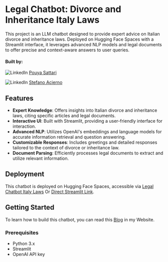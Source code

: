 # Legal Chatbot: Divorce and Inheritance Italy Laws

This project is an LLM chatbot designed to provide expert advice on Italian divorce and inheritance laws. Deployed on Hugging Face Spaces with a Streamlit interface, it leverages advanced NLP models and legal documents to offer precise and context-aware answers to user queries.

#### Built by:
![LinkedIn](https://img.shields.io/badge/-blue?style=flat&logo=LinkedIn&logoColor=white) [Pouya Sattari](https://www.linkedin.com/in/pouya-sattari/) 

![LinkedIn](https://img.shields.io/badge/-blue?style=flat&logo=LinkedIn&logoColor=white) [Stefano Acierno](https://www.linkedin.com/in/stefano-acierno-490b24284) 

## Features

- **Expert Knowledge**: Offers insights into Italian divorce and inheritance laws, citing specific articles and legal documents.
- **Interactive UI**: Built with Streamlit, providing a user-friendly interface for interaction.
- **Advanced NLP**: Utilizes OpenAI's embeddings and language models for accurate information retrieval and question answering.
- **Customizable Responses**: Includes greetings and detailed responses tailored to the context of divorce or inheritance law.
- **Document Parsing**: Efficiently processes legal documents to extract and utilize relevant information.

## Deployment

This chatbot is deployed on Hugging Face Spaces, accessible via [Legal Chatbot Italy Laws](https://huggingface.co/spaces/sattari/legal-chat-bot) Or [Direct Streamlit Link](https://sattari-legal-chat-bot.hf.space).

## Getting Started

To learn how to build this chatbot, you can read this [Blog](https://sattari.org/legal-chatbot-divorce-and-inheritance-italy-laws/) in my Website.

### Prerequisites

- Python 3.x
- Streamlit
- OpenAI API key



